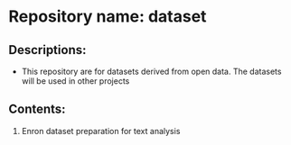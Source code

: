 # Repository name: dataset  

## Descriptions:  
* This repository are for datasets derived from open data. The datasets will be used in other projects  

## Contents:  
1. Enron dataset preparation for text analysis
